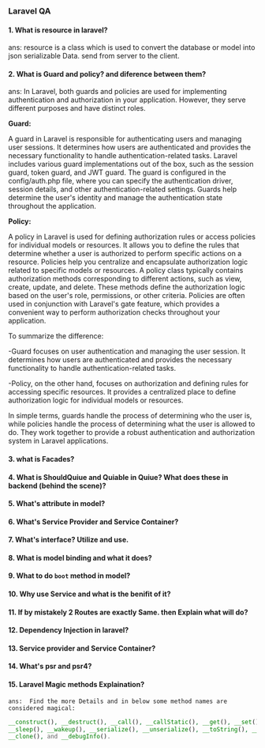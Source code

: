 ### Laravel QA
#### 1. What is resource in laravel?
  ans: resource is a class which is used to convert the database or model into json serializable Data. send from server to the client.
#### 2. What is Guard and policy? and diference between them?
  ans: In Laravel, both guards and policies are used for implementing authentication and authorization in your application. However, they serve different purposes and have distinct roles.

  __Guard:__
  
  A guard in Laravel is responsible for authenticating users and managing user sessions. It determines how users are authenticated and provides the necessary functionality to handle authentication-related tasks. Laravel includes various guard implementations out of the box, such as the session guard, token guard, and JWT guard.
  The guard is configured in the config/auth.php file, where you can specify the authentication driver, session details, and other authentication-related settings. Guards help determine the user's identity and manage the authentication state throughout the application.

  __Policy:__
  
  A policy in Laravel is used for defining authorization rules or access policies for individual models or resources. It allows you to define the rules that determine whether a user is authorized to perform specific actions on a resource. Policies help you centralize and encapsulate authorization logic related to specific models or resources.
  A policy class typically contains authorization methods corresponding to different actions, such as view, create, update, and delete. These methods define the authorization logic based on the user's role, permissions, or other criteria. Policies are often used in conjunction with Laravel's gate feature, which provides a convenient way to perform authorization checks throughout your application.

  To summarize the difference:

  -Guard focuses on user authentication and managing the user session. It determines how users are authenticated and provides the necessary functionality to handle authentication-related tasks.
  
  -Policy, on the other hand, focuses on authorization and defining rules for accessing specific resources. It provides a centralized place to define authorization logic for individual models or resources.

  In simple terms, guards handle the process of determining who the user is, while policies handle the process of determining what the user is allowed to do. They work together to provide a robust authentication and authorization system in Laravel applications.
#### 3. what is Facades?
#### 4. What is ShouldQuiue and Quiable in Quiue? What does these in backend (behind the scene)?
#### 5. What's attribute in model?
#### 6. What's Service Provider and Service Container?
#### 7. What's interface? Utilize and use.
#### 8. What is model binding and what it does?
#### 9. What to do `boot` method in model?
#### 10. Why use Service and what is the benifit of it?
#### 11. If by mistakely 2 Routes are exactly Same. then Explain what will do?
#### 12. Dependency Injection in laravel?
#### 13. Service provider and Service Container?
#### 14. What's psr and psr4?
#### 15. Laravel Magic methods Explaination?
    ans:  Find the more Details and in below some method names are considered magical: 
    
```php
__construct(), __destruct(), __call(), __callStatic(), __get(), __set(), __isset(), __unset(),
__sleep(), __wakeup(), __serialize(), __unserialize(), __toString(), __invoke(), __set_state(),
__clone(), and __debugInfo().
```
